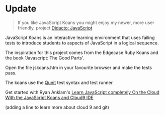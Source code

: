 Update
======

> If you like JavaScript Koans you might enjoy my newer, more user friendly, project [Didacto: JavaScript](http://javascript.didacto.net/)

JavaScript Koans is an interactive learning environment that uses failing tests to introduce students to aspects of JavaScript in a logical sequence. 

The inspiration for this project comes from the Edgecase Ruby Koans and the book 'Javascript: The Good Parts'.

Open the file jskoans.htm in your favourite browser and make the tests pass.

The koans use the [Qunit](http://qunitjs.com/) test syntax and test runner. 

Get started with Ryan Anklam's [Learn JavaScript completely On the Cloud With the JavaScript Koans and Cloud9 IDE](http://blog.bittersweetryan.com/2011/08/learn-some-javascript-completely-on.html)

(adding a line to learn more about cloud 9 and git)